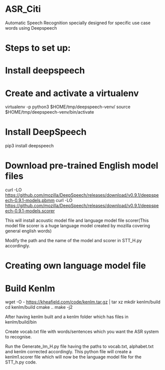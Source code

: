 # ASR_Citi
Automatic Speech Recognition specially designed for specific use case words using Deepspeech 

# Steps to set up:

# Install deepspeech
# Create and activate a virtualenv
virtualenv -p python3 $HOME/tmp/deepspeech-venv/
source $HOME/tmp/deepspeech-venv/bin/activate

# Install DeepSpeech
pip3 install deepspeech

# Download pre-trained English model files
curl -LO https://github.com/mozilla/DeepSpeech/releases/download/v0.9.1/deepspeech-0.9.1-models.pbmm
curl -LO https://github.com/mozilla/DeepSpeech/releases/download/v0.9.1/deepspeech-0.9.1-models.scorer

This will install acoustic model file and language model file scorer(This model file scorer is a huge language model created by mozilla covering general english words) 

Modify the path and the name of the model and scorer in STT_H.py accordingly. 

# Creating own language model file
# Build Kenlm
wget -O - https://kheafield.com/code/kenlm.tar.gz | tar xz
mkdir kenlm/build
cd kenlm/build
cmake ..
make -j2

After having kenlm built and a kenlm folder which has files in kenlm/build/bin 

Create vocab.txt file with words/sentences which you want the ASR system to recognise.

Run the Generate_lm_H.py file having the paths to vocab.txt, alphabet.txt and kenlm corrected accordingly. 
This python file will create a kenlm1.scorer file which will now be the language model file for the STT_h.py code.


